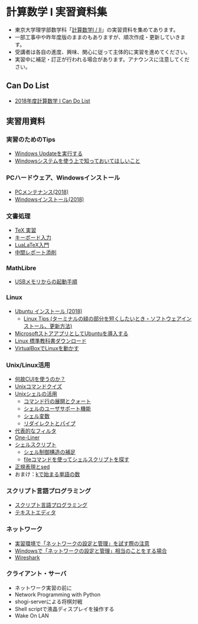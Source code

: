# 計算数学 I 実習資料集
- 東京大学理学部数学科「[計算数学I / II](https://sites.google.com/g.ecc.u-tokyo.ac.jp/kspage)」の実習資料を集めてあります。
- 一部工事中や昨年度版のままのもありますが、順次作成・更新していきます。
- 受講者は各自の進度、興味、関心に従って主体的に実習を進めてください。
- 実習中に補足・訂正が行われる場合があります。アナウンスに注意してください。

## Can Do List
* [2018年度計算数学 I Can Do List](contents/candolist.md)

## 実習用資料
### 実習のためのTips
- [Windows Updateを実行する](contents/windowsupdate.md)
- [Windowsシステムを使う上で知っておいてほしいこと](contents/usewindows.md)

### PCハードウェア、Windowsインストール
- [PCメンテナンス(2018)](https://sites.google.com/g.ecc.u-tokyo.ac.jp/ks2018-tsuchiya/pcメンテナンス2018)
- [Windowsインストール(2018)](https://sites.google.com/a/utmsks.net/material/home/window-10-install-manual-2018)

### 文書処理
- [TeX 実習](contents/tex/tex_practice.md)
- [キーボード入力](contents/tex/keyboard_practice.md)
- [LuaLaTeX入門](contents/tex/lualatex.md)
- [中間レポート添削](contents/tex/tensaku_2018.md)

### MathLibre
- [USBメモリからの起動手順](https://docs.google.com/presentation/d/1Hlz_6NpWCqOpGR78u4KOTNPCoO-N1DJ0vZxbEUCG8zc/edit?usp=sharing)

### Linux
- [Ubuntu インストール (2018)](contents/linux/install.md)
  - [Linux Tips (ターミナルの緑の部分を短くしたいとき・ソフトウェアインストール、更新方法)](contents/linux/linuxtips.md)
- [MicrosoftストアアプリとしてUbuntuを導入する](contents/linux/store.md)
- [Linux 標準教科書ダウンロード](contents/linux/linuxtexts.md)
- [VirtualBoxでLinuxを動かす](contents/linux/vb.md)

### Unix/Linux活用
- [何故CUIを使うのか？](contents/linux/why_CUI.md)
- [Unixコマンドクイズ](contents/linux/quiz.md)
- [Unixシェルの活用](contents/linux/shell.md)
  - [コマンド行の展開とクォート](contents/linux/cmdline.md)
  - [シェルのユーザサポート機能](contents/linux/usersupport.md)
  - [シェル変数](contents/linux/shellvar.md)
  - [リダイレクトとパイプ](contents/linux/pipe.md)
- [代表的なフィルタ](contents/linux/filters.md)
- [One-Liner](contents/linux/one-liner.md)
- [シェルスクリプト](contents/linux/shellscript.md)
  - [シェル制御構造の補足](contents/linux/control.md)
  - [fileコマンドを使ってシェルスクリプトを探す](contents/linux/count.md)
- [正規表現とsed](contents/linux/regexp.md)
- おまけ：[kで始まる単語の数](contents/linux/kwords.md)

### スクリプト言語プログラミング
- [スクリプト言語プログラミング](contents/script/top.md)
- [テキストエディタ](contents/script/editor.md)

### ネットワーク
- [実習環境で「ネットワークの設定と管理」を試す際の注意](contents/network/network.md)
- [Windowsで「ネットワークの設定と管理」相当のことをする場合](contents/network/windows.md)
- [Wireshark](contents/network/wireshark.md)

### クライアント・サーバ
- ネットワーク実習の前に
- Network Programming with Python
- shogi-serverによる将棋対戦
- Shell scriptで液晶ディスプレイを操作する
- Wake On LAN
